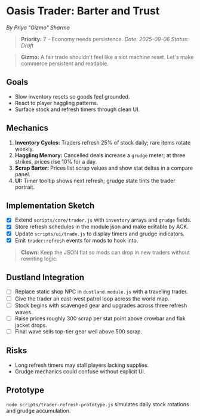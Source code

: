 # Oasis Trader: Barter and Trust

*By Priya "Gizmo" Sharma*
> **Priority:** 7 – Economy needs persistence.
*Date: 2025-09-06*
*Status: Draft*

> **Gizmo:** A fair trade shouldn't feel like a slot machine reset. Let's make commerce persistent and readable.

## Goals
- Slow inventory resets so goods feel grounded.
- React to player haggling patterns.
- Surface stock and refresh timers through clean UI.

## Mechanics
1. **Inventory Cycles:** Traders refresh 25% of stock daily; rare items rotate weekly.
2. **Haggling Memory:** Cancelled deals increase a `grudge` meter; at three strikes, prices rise 10% for a day.
3. **Scrap Barter:** Prices list scrap values and show stat deltas in a compare panel.
4. **UI:** Timer tooltip shows next refresh; grudge state tints the trader portrait.

## Implementation Sketch
- [x] Extend `scripts/core/trader.js` with `inventory` arrays and `grudge` fields.
- [x] Store refresh schedules in the module json and make editable by ACK.
 - [x] Update `scripts/ui/trade.js` to display timers and grudge indicators.
- [x] Emit `trader:refresh` events for mods to hook into.

> **Clown:** Keep the JSON flat so mods can drop in new traders without rewriting logic.

## Dustland Integration
- [ ] Replace static shop NPC in `dustland.module.js` with a traveling trader.
- [ ] Give the trader an east-west patrol loop across the world map.
- [ ] Stock begins with scavenged gear and upgrades across three refresh waves.
- [ ] Raise prices roughly 300 scrap per stat point above crowbar and flak jacket drops.
- [ ] Final wave sells top-tier gear well above 500 scrap.

## Risks
- Long refresh timers may stall players lacking supplies.
- Grudge mechanics could confuse without explicit UI.

## Prototype
`node scripts/trader-refresh-prototype.js` simulates daily stock rotations and grudge accumulation.
